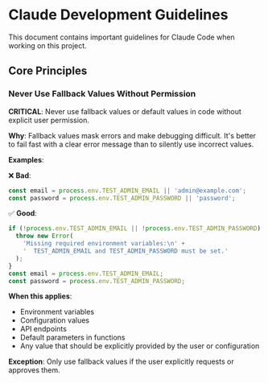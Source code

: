 # Claude Development Guidelines

This document contains important guidelines for Claude Code when working on this project.

## Core Principles

### Never Use Fallback Values Without Permission

**CRITICAL**: Never use fallback values or default values in code without explicit user permission.

**Why**: Fallback values mask errors and make debugging difficult. It's better to fail fast with a clear error message than to silently use incorrect values.

**Examples**:

❌ **Bad**:
```typescript
const email = process.env.TEST_ADMIN_EMAIL || 'admin@example.com';
const password = process.env.TEST_ADMIN_PASSWORD || 'password';
```

✅ **Good**:
```typescript
if (!process.env.TEST_ADMIN_EMAIL || !process.env.TEST_ADMIN_PASSWORD) {
  throw new Error(
    'Missing required environment variables:\n' +
    '  TEST_ADMIN_EMAIL and TEST_ADMIN_PASSWORD must be set.'
  );
}
const email = process.env.TEST_ADMIN_EMAIL;
const password = process.env.TEST_ADMIN_PASSWORD;
```

**When this applies**:
- Environment variables
- Configuration values
- API endpoints
- Default parameters in functions
- Any value that should be explicitly provided by the user or configuration

**Exception**: Only use fallback values if the user explicitly requests or approves them.
